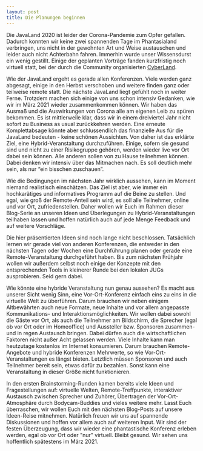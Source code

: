 ```yaml
---
layout: post
title: Die Planungen beginnen
---
```


Die JavaLand 2020 ist leider der Corona-Pandemie zum Opfer gefallen. Dadurch konnten wir keine zwei spannenden Tage im Phantasialand verbringen, uns nicht in der gewohnten Art und Weise austauschen und leider auch nicht Achterbahn fahren. Immerhin wurde unser Wissensdurst ein wenig gestillt. Einige der geplanten Vorträge fanden kurzfristig noch virtuell statt, bei der durch die Community organisierten [CyberLand](https://cyberland.ijug.eu/).

Wie der JavaLand ergeht es gerade allen Konferenzen. Viele werden ganz abgesagt, einige in den Herbst verschoben und weitere finden ganz oder teilweise remote statt. Die nächste JavaLand liegt gefühlt noch in weiter Ferne. Trotzdem machen sich einige von uns schon intensiv Gedanken, wie wir im März 2021 wieder zusammenkommen können. Wir haben das Ausmaß und die Auswirkungen von Corona alle am eigenen Leib zu spüren bekommen. Es ist mittlerweile klar, dass wir in einem dreiviertel Jahr nicht sofort zu Business as usual zurückkehren werden. Eine erneute Komplettabsage könnte aber schlussendlich das finanzielle Aus für die JavaLand bedeuten - keine schönen Aussichten. Von daher ist das erklärte Ziel, eine Hybrid-Veranstaltung durchzuführen. Einige, sofern sie gesund sind und nicht zu einer Risikogruppe gehören, werden wieder live vor Ort dabei sein können. Alle anderen sollen von zu Hause teilnehmen können. Dabei denken wir intensiv über das Mitmachen nach. Es soll deutlich mehr sein, als nur “ein bisschen zuschauen”.

Wie die Bedingungen im nächsten Jahr wirklich aussehen, kann im Moment niemand realistisch einschätzen. Das Ziel ist aber, wie immer ein hochkarätiges und informatives Programm auf die Beine zu stellen. Und egal, wie groß der Remote-Anteil sein wird, es soll alle Teilnehmer, online und vor Ort, zufriedenstellen. Daher wollen wir Euch im Rahmen dieser Blog-Serie an unseren Ideen und Überlegungen zu Hybrid-Veranstaltungen teilhaben lassen und hoffen natürlich auch auf jede Menge Feedback und auf weitere Vorschläge.

Die hier präsentierten Ideen sind noch lange nicht beschlossen. Tatsächlich lernen wir gerade viel von anderen Konferenzen, die entweder in den nächsten Tagen oder Wochen eine Durchführung planen oder gerade eine Remote-Veranstaltung durchgeführt haben. Bis zum nächsten Frühjahr wollen wir außerdem selbst noch einige der Konzepte mit den entsprechenden Tools in kleinerer Runde bei den lokalen JUGs ausprobieren. Seid gern dabei.

Wie könnte eine hybride Veranstaltung nun genau aussehen? Es macht aus unserer Sicht wenig Sinn, eine Vor-Ort-Konferenz einfach eins zu eins in die virtuelle Welt zu überführen. Darum brauchen wir neben einigem Altbewährten auch neue Formate, neue Inhalte und vor allem angepasste Kommunikations- und Interaktionsmöglichkeiten. Wir wollen dabei sowohl die Gäste vor Ort, als auch die Teilnehmer am Bildschirm, die Sprecher (egal ob vor Ort oder im Homeoffice) und Aussteller bzw. Sponsoren zusammen- und in regen Austausch bringen. Dabei dürfen auch die wirtschaftlichen Faktoren nicht außer Acht gelassen werden. Viele Inhalte kann man heutzutage kostenlos im Internet konsumieren. Darum brauchen Remote-Angebote und hybride Konferenzen Mehrwerte, so wie Vor-Ort-Veranstaltungen es längst bieten. Letztlich müssen Sponsoren und auch Teilnehmer bereit sein, etwas dafür zu bezahlen. Sonst kann eine Veranstaltung in dieser Größe nicht funktionieren.

In den ersten Brainstorming-Runden kamen bereits viele Ideen und Fragestellungen auf: virtuelle Welten, Remote-Treffpunkte, interaktiver Austausch zwischen Sprecher und Zuhörer, Übertragen der Vor-Ort-Atmosphäre durch Bodycam-Buddies und vieles weitere mehr. Lasst Euch überraschen, wir wollen Euch mit den nächsten Blog-Posts auf unsere Ideen-Reise mitnehmen. Natürlich freuen wir uns auf spannende Diskussionen und hoffen vor allem auch auf weiteren Input. Wir sind der festen Überzeugung, dass wir wieder eine phantastische Konferenz erleben werden, egal ob vor Ort oder "nur" virtuell. Bleibt gesund. Wir sehen uns hoffentlich spätestens im März 2021.
